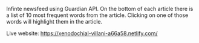 Infinte newsfeed using Guardian API. On the bottom of each article there is a list of 10 most frequent words from the article.  Clicking on one of those words  will highlight them in the article. 

Live website: https://xenodochial-villani-a66a58.netlify.com/
